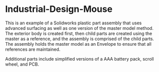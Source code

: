 # Industrial-Design-Mouse
 
This is an example of a Solidworks plastic part assembly that uses advanced surfacing as well as one version of the master model method. The exterior body is created first, then child parts are created using the master as a reference, and the assembly is comprised of the child parts. The assembly holds the master model as an Envelope to ensure that all references are maintained.

Additional parts include simplified versions of a AAA battery pack, scroll wheel, and PCB.
